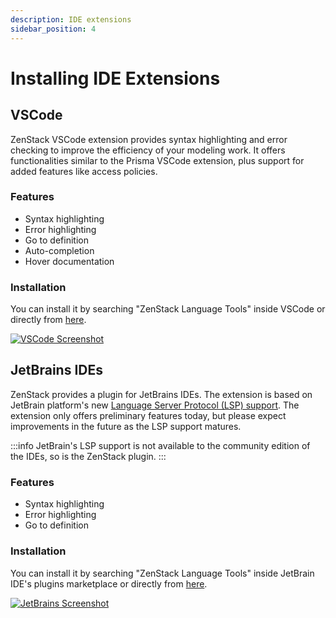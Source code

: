 ```yaml
---
description: IDE extensions
sidebar_position: 4
---
```


# Installing IDE Extensions

## VSCode

ZenStack VSCode extension provides syntax highlighting and error checking to improve the efficiency of your modeling work. It offers functionalities similar to the Prisma VSCode extension, plus support for added features like access policies.

### Features

- Syntax highlighting
- Error highlighting
- Go to definition
- Auto-completion
- Hover documentation

### Installation

You can install it by searching "ZenStack Language Tools" inside VSCode or directly from [here](https://marketplace.visualstudio.com/items?itemName=zenstack.zenstack).

[![VSCode Screenshot](/img/vscode-screenshot.png)](https://marketplace.visualstudio.com/items?itemName=zenstack.zenstack)

## JetBrains IDEs

ZenStack provides a plugin for JetBrains IDEs. The extension is based on JetBrain platform's new [Language Server Protocol (LSP) support](https://blog.jetbrains.com/platform/2023/07/lsp-for-plugin-developers/). The extension only offers preliminary features today, but please expect improvements in the future as the LSP support matures.

:::info
JetBrain's LSP support is not available to the community edition of the IDEs, so is the ZenStack plugin.
:::

### Features

- Syntax highlighting
- Error highlighting
- Go to definition

### Installation

You can install it by searching "ZenStack Language Tools" inside JetBrain IDE's plugins marketplace or directly from [here](https://plugins.jetbrains.com/plugin/23397-zenstack-language-tools).

[![JetBrains Screenshot](/img/jetbrains-screenshot.png)](https://plugins.jetbrains.com/plugin/17210-zenstack-language-tools)
